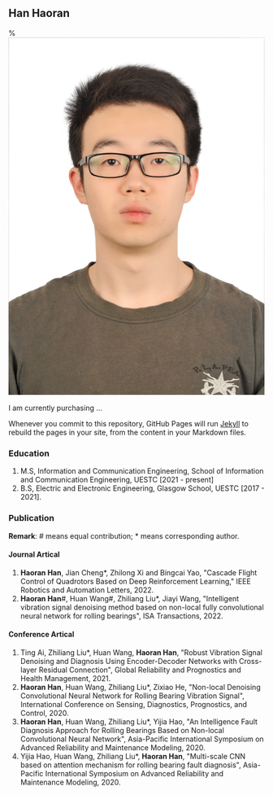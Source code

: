 ## Han Haoran

% ![](https://github.com/Han-Adam/Han-Adam.github.io/blob/main/img.jpg)

I am currently purchasing ...

Whenever you commit to this repository, GitHub Pages will run [Jekyll](https://jekyllrb.com/) to rebuild the pages in your site, from the content in your Markdown files.

### Education

1. M.S, Information and Communication Engineering, School of Information and Communication Engineering, UESTC \[2021 - present\]
2. B.S, Electric and Electronic Engineering, Glasgow School, UESTC \[2017 - 2021\].

### Publication
**Remark**: # means equal contribution; * means corresponding author.
#### Journal Artical
1. **Haoran Han**, Jian Cheng*, Zhilong Xi and Bingcai Yao, "Cascade Flight Control of Quadrotors Based on Deep Reinforcement Learning," IEEE Robotics and Automation Letters, 2022.
2. **Haoran Han**#, Huan Wang#, Zhiliang Liu*, Jiayi Wang, "Intelligent vibration signal denoising method based on non-local fully convolutional neural network for rolling bearings", ISA Transactions, 2022.

#### Conference Artical
1. Ting Ai, Zhiliang Liu*, Huan Wang, **Haoran Han**, "Robust Vibration Signal Denoising and Diagnosis Using Encoder-Decoder Networks with Cross-layer Residual Connection", Global Reliability and Prognostics and Health Management, 2021.
2. **Haoran Han**, Huan Wang, Zhiliang Liu*, Zixiao He, "Non-local Denoising Convolutional Neural Network for Rolling Bearing Vibration Signal", International Conference on Sensing, Diagnostics, Prognostics, and Control, 2020.
3. **Haoran Han**, Huan Wang, Zhiliang Liu*, Yijia Hao, "An Intelligence Fault Diagnosis Approach for Rolling Bearings Based on Non-local Convolutional Neural Network", Asia-Pacific International Symposium on Advanced Reliability and Maintenance Modeling, 2020.
4. Yijia Hao, Huan Wang, Zhiliang Liu*, **Haoran Han**, "Multi-scale CNN based on attention mechanism for rolling bearing fault diagnosis", Asia-Pacific International Symposium on Advanced Reliability and Maintenance Modeling, 2020.
